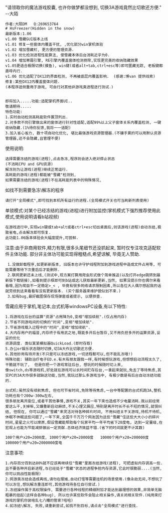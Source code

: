 "请领取你的魔法游戏胶囊, 也许你做梦都没想到, 切换3A游戏竟然比切歌还方便." --大陌   

    作者:大陌DM   Q:269653764 
    # HsFreezer(Hidden in the snow)
    最新版本:1.06
    v1.00 雪藏GUI版本上线
    v1.01 修复一些窗体内覆盖干扰, ,优化部分win掌机体验
    v1.02 增加雪藏栏, 更方便的管理资源.
    v1.03 优化检测进程性能算法, 使雪藏本体后台消耗近乎为0.
    v1.04 增加寒霜引擎, RE引擎内覆盖窗体检测排除,实现更完美的收纳隐藏效果
    v1.05更适合极限切换(摸鱼), win键(或者alt+tab,ctrl+esc等)即可匿藏无踪, 老板键都直呼内行.
    v1.06 优化适配了DX12的界面检测, 不再被底层内覆盖影响.  (感谢:博van 提供线索)  修复:某些DX12内覆盖窗体问题.
    (本程序适侧重用于游戏, 可自行对其他非游戏类进程进行测试.)


    即将加入.....功能:适配掌机界面UI..
    敬请期待.....
    特色功能:
    1.实时自动检测高耗能软件置顶列出.
    2.对多款不同引擎做出来的窗体进行针对性适配,适配99%以上父子窗体关系内覆盖检测, 一键收纳隐藏.(1%待你反馈,我将一一适配)
    3.加入省心省力, 数十项自动化优化, 堪比最强游戏资源管理器.(不嫌手累的可以用默认资源管理器,还不会隐藏,且管理不便)
    
使用说明:

    选择需要冻结的游戏(进程),点击急冻,程序则会进入绝对停止状态
    (不消耗CPU and GPU资源)
    解冻则为让游戏(进程)继续正常运行.
    高耗能的游戏(进程)都能被"雪藏"检测到,
    如果需要冻结的游戏(进程)不在高耗能列表中的特殊情况,
    
 如找不到需要急冻\解冻的程序
 
    请打开"全局模式",即可找到本机所有运行的进程.(全局模式开关也可当刷新列表使用)
    
    
    
 单锁模式:对某个已经冻结的游戏(进程)进行附加监控(掌机模式下强烈推荐使用此模式,使用说明请看b站视频)
    
    在游戏进行中,实现win键或tab+alt或者ctrl+esc切出桌面后,则该游戏(进程)自动冻结,极致省电,点击解冻即可恢复.
    此功能1.06版本体验会大幅度提升,可尝鲜.

 注意:由于非商用软件,精力有限,很多头尾细节还没抓起来, 暂时仅专注攻克适配软件主体功能. 部分非主体功可能实现得粗糙点,希望谅解, 毕竟无人赞助.
 
     1.没做卸载程序,如更新新版本, 旧版本也许守护线程附加到游戏进程中造成文件占用等, 可能需要等待下次重启后才能删除.
     2.联网更新还未上线,(测试中,现方案打算用爬虫形式做个简单推送(以及打开edge跳转到最新版下载链接),如看到提示框即可到b站或这儿获取最新更新,当然, 如果没提示你也偶尔来看看哦,因为爬虫不一定稳定>_< , 毕竟有很多网络请求限制因素,所以各位大人偶尔想起我的话就劳烦到这来看看有没有更新版本. (买个服务器来维护貌似划不来.)
     3.如有bug,最好截图保存现场弹窗或者提示, 以便排查.

    
雪藏应用于掌机,笔记本,台式机等windowsPC设备,有以下特性:

    1.将游戏在后台的运算"资源"占用降为0,变相"增加续航".(仅占用内存)
    2.节省不同游戏间的切换的"时间",变相"增加续航".
    3.节省游戏载入过程中的"时间",变相"增加续航".
    4.大内存用户的福音,内存终于有用武之地,既能多开后台暂存,又不用负担多开的运算资源,妥妥的优化
    资源调度. 类似某某模拟器QuickLoad.(即时存取)
    5.办公or娱乐状态随时切换,切3A大作比切歌还方便.
    6.其他妙用有待开发(不只是可以冻结游戏,一切进程都可以,但不能乱冻哦!)
    特殊功能: 辅助治疗电子ED.e.有木有朋友跟我一样,有时候想玩游戏,但想想启动流程太久了, 干脆就不玩了,  但是你把一个游戏常驻后台, 想玩的时候随时切上来,
    像switch,ds等游戏机,好处就在游戏可以长时间贮存后台,一拿起来就玩,免去了等待焦虑,其实PC的3A大作很多就缺这功能,当然,我玩过那么多游戏当中, 有极少数是有后台自动冻结功能的.
    
    台式机:虽然没有续航焦虑, 但也可节省时间,免除等待焦虑,一台中等配置的台式机跑3A,整机功耗也有个200w-300w左右,
    很多朋友离开座位,或者干其他事情,游戏不关,其实一年下来也造成不少电量消耗.我以前经常爱这么干,关掉嘛,又嫌重新启动麻烦,不关心理又膈应,特别是离开时长不长不短的情况,就很纠结, 但现在, 你可以通过"雪藏"来灵活对待各种碎片时间, 不用纠结关不关游戏,待机不待机,休眠不休眠这些问题了,一年下来,全国千千万万个网友因为这些"雪藏"住这些大大小小的碎片时间,星星之火可以燎原,假设雪藏能帮助每个玩家平均一年平均省下20度电, 达到一定量级,在宏观上也能为节能减排做出一定贡献.总体经济效益不错.(省下的时间就更不计其数)
    
    100个用户x20=2000度, 1000个用户x20=20000度   10000个用户x20=200000度  100000个用户x20=2000000度电
    
注意事项:

    1.内存百分百到达80%就不应该再继续往"雪藏"里面冻结游戏(进程), 可把虚拟内存调高一些.
    且不要各种开启新进程,与已经处于"雪藏"状态的进程争抢内存资源,它此时很脆弱....(当然,你可以挑战性能极限)
    2.网游类冻结会造成离线,请勿在摆摊,自动打怪等需要挂机的场景使用.(像永劫无间,不想玩了可以冻住,想玩解冻重连即可,其他游戏待各位自行尝试.)
    3.冻结操作属于高权限操作, 需要进行各种线程的精细附加才能达到最理想的效果,非简单无脑粗暴的挂起(这样会各种bug), 所以也许某些软件会阻止相关操作,请关闭相关软件.(纯用来打游戏的掌机你装啥乱七八糟的管家?哈哈)
    4.如冻结\解冻, 失败,请重新尝试,如找不到目标,请点击"全局模式"进行查找.
    
